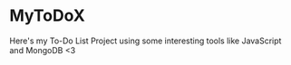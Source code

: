 # MyToDoX
Here's my To-Do List Project using some interesting tools like JavaScript and MongoDB &lt;3
